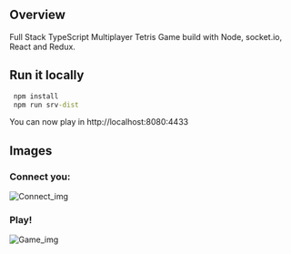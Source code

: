 ## Overview

Full Stack TypeScript Multiplayer Tetris Game build with Node, socket.io, React and Redux.

## Run it locally

````cmd
 npm install
 npm run srv-dist
````

You can now play in http://localhost:8080:4433

## Images

### Connect you:

![Connect_img](https://github.com/cepalle/red-tetris/blob/master/assets/connect_img.png)

### Play!

![Game_img](https://github.com/cepalle/red-tetris/blob/master/assets/game_img.png)
